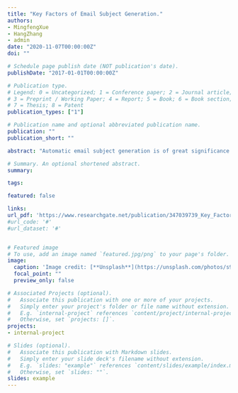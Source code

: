 ```yaml
---
title: "Key Factors of Email Subject Generation."
authors:
- MingfengXue
- HangZhang
- admin
date: "2020-11-07T00:00:00Z"
doi: ""

# Schedule page publish date (NOT publication's date).
publishDate: "2017-01-01T00:00:00Z"

# Publication type.
# Legend: 0 = Uncategorized; 1 = Conference paper; 2 = Journal article;
# 3 = Preprint / Working Paper; 4 = Report; 5 = Book; 6 = Book section;
# 7 = Thesis; 8 = Patent
publication_types: ["1"]

# Publication name and optional abbreviated publication name.
publication: ""
publication_short: ""

abstract: "Automatic email subject generation is of great significance to both the recipient and the email system. The method of using deep neural network to solve the automatically generated task of email subject line has been proposed recently. We experimentally explored the performance impact of multiple elements in this task. These experimental results will provide some guiding significance for the future research of this task. As far as we know, this is the first work to study and analyze the effects of related elements."

# Summary. An optional shortened abstract.
summary:

tags:

featured: false

links:
url_pdf: 'https://www.researchgate.net/publication/347039739_Key_Factors_of_Email_Subject_Generation'
#url_code: '#'
#url_dataset: '#'


# Featured image
# To use, add an image named `featured.jpg/png` to your page's folder. 
image:
  caption: 'Image credit: [**Unsplash**](https://unsplash.com/photos/s9CC2SKySJM)'
  focal_point: ""
  preview_only: false

# Associated Projects (optional).
#   Associate this publication with one or more of your projects.
#   Simply enter your project's folder or file name without extension.
#   E.g. `internal-project` references `content/project/internal-project/index.md`.
#   Otherwise, set `projects: []`.
projects:
- internal-project

# Slides (optional).
#   Associate this publication with Markdown slides.
#   Simply enter your slide deck's filename without extension.
#   E.g. `slides: "example"` references `content/slides/example/index.md`.
#   Otherwise, set `slides: ""`.
slides: example
---
```

